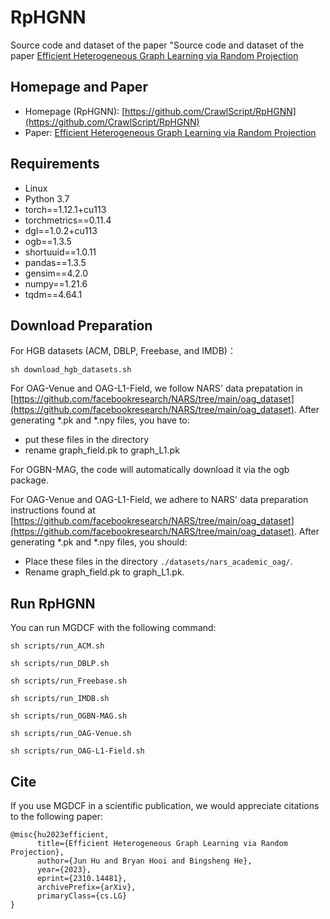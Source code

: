 # RpHGNN
Source code and dataset of the paper "Source code and dataset of the paper [Efficient Heterogeneous Graph Learning via Random Projection](https://arxiv.org/abs/2310.14481)



## Homepage and Paper

+ Homepage (RpHGNN): [https://github.com/CrawlScript/RpHGNN](https://github.com/CrawlScript/RpHGNN)
+ Paper: [Efficient Heterogeneous Graph Learning via Random Projection ](https://arxiv.org/abs/2310.14481) 




## Requirements

+ Linux
+ Python 3.7
+ torch==1.12.1+cu113
+ torchmetrics==0.11.4
+ dgl==1.0.2+cu113
+ ogb==1.3.5
+ shortuuid==1.0.11
+ pandas==1.3.5
+ gensim==4.2.0
+ numpy==1.21.6
+ tqdm==4.64.1


## Download Preparation

For HGB datasets (ACM, DBLP, Freebase, and IMDB)：

```shell
sh download_hgb_datasets.sh 
```

For OAG-Venue and OAG-L1-Field, we follow NARS' data prepatation in [https://github.com/facebookresearch/NARS/tree/main/oag_dataset](https://github.com/facebookresearch/NARS/tree/main/oag_dataset).
After generating *.pk and *.npy files, you have to:
- put these files in the directory 
- rename graph_field.pk to graph_L1.pk


For OGBN-MAG, the code will automatically download it via the ogb package.


For OAG-Venue and OAG-L1-Field, we adhere to NARS' data preparation instructions found at [https://github.com/facebookresearch/NARS/tree/main/oag_dataset](https://github.com/facebookresearch/NARS/tree/main/oag_dataset).
After generating *.pk and *.npy files, you should:
- Place these files in the directory `./datasets/nars_academic_oag/`.
- Rename graph_field.pk to graph_L1.pk.



## Run RpHGNN

You can run MGDCF with the following command:
```shell
sh scripts/run_ACM.sh

sh scripts/run_DBLP.sh

sh scripts/run_Freebase.sh

sh scripts/run_IMDB.sh

sh scripts/run_OGBN-MAG.sh

sh scripts/run_OAG-Venue.sh

sh scripts/run_OAG-L1-Field.sh
```




## Cite

If you use MGDCF in a scientific publication, we would appreciate citations to the following paper:

```
@misc{hu2023efficient,
      title={Efficient Heterogeneous Graph Learning via Random Projection}, 
      author={Jun Hu and Bryan Hooi and Bingsheng He},
      year={2023},
      eprint={2310.14481},
      archivePrefix={arXiv},
      primaryClass={cs.LG}
}
```


